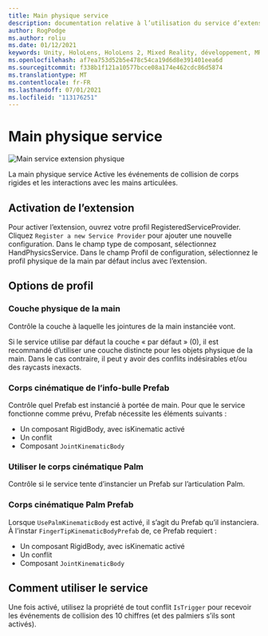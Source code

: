 ```yaml
---
title: Main physique service
description: documentation relative à l’utilisation du service d’extension physique de main dans MRTK
author: RogPodge
ms.author: roliu
ms.date: 01/12/2021
keywords: Unity, HoloLens, HoloLens 2, Mixed Reality, développement, MRTK
ms.openlocfilehash: af7ea753d52b5e478c54ca19d6d8e391401eea6d
ms.sourcegitcommit: f338b1f121a10577bcce08a174e462cdc86d5874
ms.translationtype: MT
ms.contentlocale: fr-FR
ms.lasthandoff: 07/01/2021
ms.locfileid: "113176251"
---
```

# <a name="hand-physics-service"></a>Main physique service

![Main service extension physique](../images/hand-physics/MRTK_UX_HandPhysics_Main.jpg)

La main physique service Active les événements de collision de corps rigides et les interactions avec les mains articulées.

## <a name="enabling-the-extension"></a>Activation de l’extension

Pour activer l’extension, ouvrez votre profil RegisteredServiceProvider. Cliquez `Register a new Service Provider` pour ajouter une nouvelle configuration. Dans le champ type de composant, sélectionnez HandPhysicsService. Dans le champ Profil de configuration, sélectionnez le profil physique de la main par défaut inclus avec l’extension.

## <a name="profile-options"></a>Options de profil

### <a name="hand-physics-layer"></a>Couche physique de la main

Contrôle la couche à laquelle les jointures de la main instanciée vont.

Si le service utilise par défaut la couche « par défaut » (0), il est recommandé d’utiliser une couche distincte pour les objets physique de la main. Dans le cas contraire, il peut y avoir des conflits indésirables et/ou des raycasts inexacts.

### <a name="finger-tip-kinematic-body-prefab"></a>Corps cinématique de l’info-bulle Prefab

Contrôle quel Prefab est instancié à portée de main. Pour que le service fonctionne comme prévu, Prefab nécessite les éléments suivants :

- Un composant RigidBody, avec isKinematic activé
- Un conflit
- Composant `JointKinematicBody`

### <a name="use-palm-kinematic-body"></a>Utiliser le corps cinématique Palm

Contrôle si le service tente d’instancier un Prefab sur l’articulation Palm.

### <a name="palm-kinematic-body-prefab"></a>Corps cinématique Palm Prefab

Lorsque `UsePalmKinematicBody` est activé, il s’agit du Prefab qu’il instanciera. À l’instar `FingerTipKinematicBodyPrefab` de, ce Prefab requiert :

- Un composant RigidBody, avec isKinematic activé
- Un conflit
- Composant `JointKinematicBody`

## <a name="how-to-use-the-service"></a>Comment utiliser le service

Une fois activé, utilisez la propriété de tout conflit `IsTrigger` pour recevoir les événements de collision des 10 chiffres (et des palmiers s’ils sont activés).
